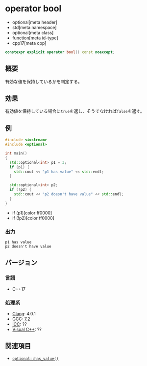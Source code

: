 # operator bool
* optional[meta header]
* std[meta namespace]
* optional[meta class]
* function[meta id-type]
* cpp17[meta cpp]

```cpp
constexpr explicit operator bool() const noexcept;
```

## 概要
有効な値を保持しているかを判定する。


## 効果
有効値を保持している場合に`true`を返し、そうでなければ`false`を返す。


## 例
```cpp example
#include <iostream>
#include <optional>

int main()
{
  std::optional<int> p1 = 3;
  if (p1) {
    std::cout << "p1 has value" << std::endl;
  }

  std::optional<int> p2;
  if (!p2) {
    std::cout << "p2 doesn't have value" << std::endl;
  }
}
```
* if (p1)[color ff0000]
* if (!p2)[color ff0000]

### 出力
```
p1 has value
p2 doesn't have value
```

## バージョン
### 言語
- C++17

### 処理系
- [Clang](/implementation.md#clang): 4.0.1
- [GCC](/implementation.md#gcc): 7.2
- [ICC](/implementation.md#icc): ??
- [Visual C++](/implementation.md#visual_cpp): ??


## 関連項目
- [`optional::has_value()`](has_value.md)
